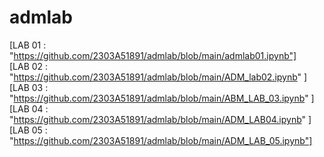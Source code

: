 # admlab
[LAB 01 : "https://github.com/2303A51891/admlab/blob/main/admlab01.ipynb"]                                    
[LAB 02 : "https://github.com/2303A51891/admlab/blob/main/ADM_lab02.ipynb" ]                 
[LAB 03 : "https://github.com/2303A51891/admlab/blob/main/ABM_LAB_03.ipynb" ]           
[LAB 04 : "https://github.com/2303A51891/admlab/blob/main/ADM_LAB04.ipynb" ]         
[LAB 05 : "https://github.com/2303A51891/admlab/blob/main/ADM_LAB_05.ipynb"]

